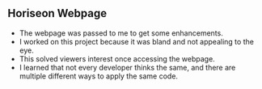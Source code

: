 # <Challenge-01>

## Horiseon Webpage

- The webpage was passed to me to get some enhancements.
- I worked on this project because it was bland and not appealing to the eye.
- This solved viewers interest once accessing the webpage.
- I learned that not every developer thinks the same, and there are multiple different ways to apply the same code.

